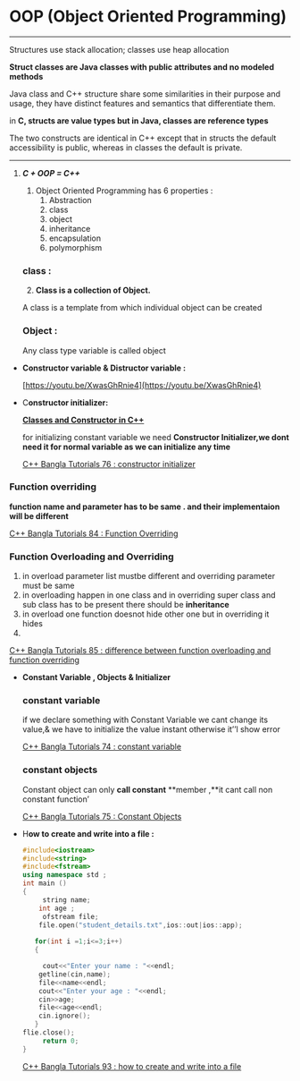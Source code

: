 # OOP (Object Oriented Programming)

---

 Structures use stack allocation; classes use heap allocation

**Struct classes are Java classes with public attributes and no modeled methods**

Java class and C++ structure share some similarities in their purpose and usage, they have distinct features and semantics that differentiate them.

in **C, structs are value types but in Java, classes are reference types**

The two constructs are identical in C++ except that in structs the default accessibility is public, whereas in classes the default is private.

---

1. ***C + OOP = C++***
    1. Object Oriented Programming has 6 properties :
        1. Abstraction
        2. class
        3. object
        4. inheritance
        5. encapsulation
        6. polymorphism
    
    ### class :
    
    2. **Class is a collection of Object.**
    
    A class is  a template from which individual object can be created
    
    ### Object :
    
    Any class type variable is called object
    

- **Constructor variable & Distructor variable :**
    
    [https://youtu.be/XwasGhRnie4](https://youtu.be/XwasGhRnie4)
    
- C****onstructor initializer:****
    
    [**Classes and Constructor in C++**](https://www.notion.so/Classes-and-Constructor-in-C-9c7d6bbf51954006ba89abd16bb2f227?pvs=21) 
    
    for initializing constant variable we need **Constructor Initializer,we dont need it for normal variable as we can initialize any time**
    
    [C++ Bangla Tutorials 76 : constructor initializer](https://youtu.be/IgyMLLl9YGQ)
    

### Function overriding

**function name and parameter has to be same . and their implementaion will be different**

[C++ Bangla Tutorials 84 : Function Overriding](https://youtu.be/fNKSMl-HT7g)

### Function Overloading and Overriding

1. in overload parameter list mustbe different
and overriding parameter must be same
2. in overloading happen in one class and in overriding super class and sub class has to be present there should be **inheritance**
3. in overload one function doesnot hide other one but in overriding it hides
4. 

[C++ Bangla Tutorials 85 : difference between function overloading and function overriding](https://youtu.be/3brqrZ5g2j4)

- **Constant Variable , Objects & Initializer**
    
    ### constant variable
    
    if we declare something with Constant Variable we cant change its value,& we have to initialize the value instant otherwise it’’l show error
    
    [C++ Bangla Tutorials 74 : constant variable](https://youtu.be/KtSZyaTnfUA)
    
     
    
    ### constant objects
    
    Constant object can only **call constant** **member ,**it cant call non constant function’
    
    [C++ Bangla Tutorials 75 : Constant Objects](https://youtu.be/xtOkow5ZtJo)
    
- H****ow to create and write into a file :****
    
    ```cpp
    #include<iostream>
    #include<string>
    #include<fstream>
    using namespace std ;
    int main ()
    {
         string name;
        int age ;
         ofstream file;
        file.open("student_details.txt",ios::out|ios::app);
       
       for(int i =1;i<=3;i++)
       {
    
         cout<<"Enter your name : "<<endl;
        getline(cin,name);
        file<<name<<endl;
        cout<<"Enter your age : "<<endl;
        cin>>age;
        file<<age<<endl;
        cin.ignore();
       }
    flie.close();
         return 0;
    }
    ```
    
    [C++ Bangla Tutorials 93 : how to create and write into a file](https://www.youtube.com/watch?v=ypFSfa3nobg&ab_channel=AnisulIslam)